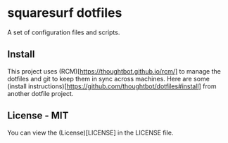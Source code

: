 # squaresurf dotfiles

A set of configuration files and scripts.

## Install

This project uses (RCM)[https://thoughtbot.github.io/rcm/] to manage the
dotfiles and git to keep them in sync across machines. Here are some (install
instructions)[https://github.com/thoughtbot/dotfiles#install] from another
dotfile project.

## License - MIT

You can view the (License)[LICENSE] in the LICENSE file.
